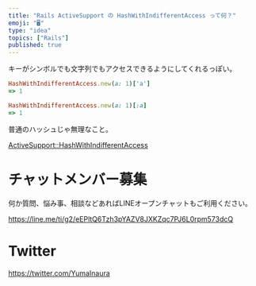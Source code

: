 ```yaml
---
title: "Rails ActiveSupport の HashWithIndifferentAccess って何？"
emoji: "🖥"
type: "idea"
topics: ["Rails"]
published: true
---
```


キーがシンボルでも文字列でもアクセスできるようにしてくれるっぽい。

```ruby
HashWithIndifferentAccess.new(a: 1)['a']
=> 1
```

```ruby
HashWithIndifferentAccess.new(a: 1)[:a]
=> 1
```

普通のハッシュじゃ無理なこと。

[ActiveSupport::HashWithIndifferentAccess](https://api.rubyonrails.org/classes/ActiveSupport/HashWithIndifferentAccess.html)









<!-- Update From Qiita API -->

# チャットメンバー募集


何か質問、悩み事、相談などあればLINEオープンチャットもご利用ください。

https://line.me/ti/g2/eEPltQ6Tzh3pYAZV8JXKZqc7PJ6L0rpm573dcQ





# Twitter


https://twitter.com/YumaInaura


<!-- Update From Qiita API -->


